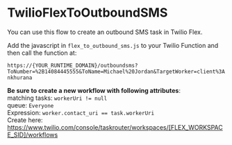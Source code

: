 # TwilioFlexToOutboundSMS
You can use this flow to create an outbound SMS task in Twilio Flex.

Add the javascript in `flex_to_outbound_sms.js` to your Twilio Function and then call the function at: 

`https://{YOUR_RUNTIME_DOMAIN}/outboundsms?ToNumber=%2B14084445555&ToName=Michael%20Jordan&TargetWorker=client%3Ankhurana`

**Be sure to create a new workflow with following attributes**: \
matching tasks: `workerUri != null` \
queue: `Everyone` \
Expression: `worker.contact_uri == task.workerUri` \
Create here: https://www.twilio.com/console/taskrouter/workspaces/[FLEX_WORKSPACE_SID]/workflows
